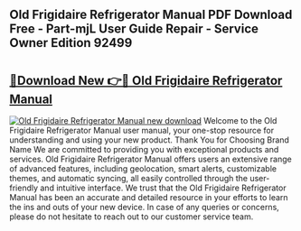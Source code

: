 ## Old Frigidaire Refrigerator Manual PDF Download Free - Part-mjL User Guide Repair - Service Owner Edition 92499

# <h2><a href="http://bc35066.oget.top/?id=Old+Frigidaire+Refrigerator+Manual">🔗Download New 👉🔴 Old Frigidaire Refrigerator Manual</a></h2>

[![Old Frigidaire Refrigerator Manual new download](https://i.imgur.com/5g1atiW.png)](http://bc35066.oget.top/?id=Old+Frigidaire+Refrigerator+Manual)
Welcome to the Old Frigidaire Refrigerator Manual user manual, your one-stop resource for understanding and using your new product. Thank You for Choosing Brand Name We are committed to providing you with exceptional products and services. Old Frigidaire Refrigerator Manual offers users an extensive range of advanced features, including geolocation, smart alerts, customizable themes, and automatic syncing, all easily controlled through the user-friendly and intuitive interface. We trust that the Old Frigidaire Refrigerator Manual has been an accurate and detailed resource in your efforts to learn the ins and outs of your new device. In case of any queries or concerns, please do not hesitate to reach out to our customer service team.
